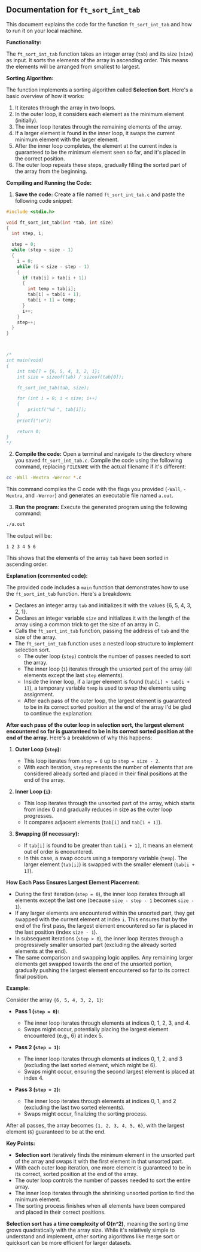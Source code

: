 ## Documentation for `ft_sort_int_tab`

This document explains the code for the function `ft_sort_int_tab` and how to run it on your local machine.

**Functionality:**

The `ft_sort_int_tab` function takes an integer array (`tab`) and its size (`size`) as input. It sorts the elements of the array in ascending order. This means the elements will be arranged from smallest to largest.

**Sorting Algorithm:**

The function implements a sorting algorithm called **Selection Sort**. Here's a basic overview of how it works:

1. It iterates through the array in two loops.
2. In the outer loop, it considers each element as the minimum element (initially).
3. The inner loop iterates through the remaining elements of the array.
4. If a larger element is found in the inner loop, it swaps the current minimum element with the larger element.
5. After the inner loop completes, the element at the current index is guaranteed to be the minimum element seen so far, and it's placed in the correct position.
6. The outer loop repeats these steps, gradually filling the sorted part of the array from the beginning.

**Compiling and Running the Code:**

1. **Save the code:** Create a file named `ft_sort_int_tab.c` and paste the following code snippet:

```c
#include <stdio.h>

void ft_sort_int_tab(int *tab, int size)
{
  int step, i;

  step = 0;
  while (step < size - 1)
  {
    i = 0;
    while (i < size - step - 1)
    {
      if (tab[i] > tab[i + 1])
      {
        int temp = tab[i];
        tab[i] = tab[i + 1];
        tab[i + 1] = temp;
      }
      i++;
    }
    step++;
  }
}



/*
int main(void)
{
    int tab[] = {6, 5, 4, 3, 2, 1};
    int size = sizeof(tab) / sizeof(tab[0]);

    ft_sort_int_tab(tab, size);

    for (int i = 0; i < size; i++)
    {
        printf("%d ", tab[i]);
    }
    printf("\n");

    return 0;
}
*/
```
2. **Compile the code:** Open a terminal and navigate to the directory where you saved `ft_sort_int_tab.c`. Compile the code using the following command, replacing `FILENAME` with the actual filename if it's different:

```bash
cc -Wall -Wextra -Werror *.c
```

This command compiles the C code with the flags you provided (`-Wall`, `-Wextra`, and `-Werror`) and generates an executable file named `a.out`.

3. **Run the program:** Execute the generated program using the following command:

```bash
./a.out
```

The output will be:

```
1 2 3 4 5 6
```

This shows that the elements of the array `tab` have been sorted in ascending order.

**Explanation (commented code):**

The provided code includes a `main` function that demonstrates how to use the `ft_sort_int_tab` function. Here's a breakdown:

- Declares an integer array `tab` and initializes it with the values {6, 5, 4, 3, 2, 1}.
- Declares an integer variable `size` and initializes it with the length of the array using a common trick to get the size of an array in C.
- Calls the `ft_sort_int_tab` function, passing the address of `tab` and the size of the array.
- The `ft_sort_int_tab` function uses a nested loop structure to implement selection sort.
  - The outer loop (`step`) controls the number of passes needed to sort the array.
  - The inner loop (`i`) iterates through the unsorted part of the array (all elements except the last `step` elements).
  - Inside the inner loop, if a larger element is found (`tab[i] > tab[i + 1]`), a temporary variable `temp` is used to swap the elements using assignment.
  - After each pass of the outer loop, the largest element is guaranteed to be in its correct sorted position at the end of the array
I'd be glad to continue the explanation:

**After each pass of the outer loop in selection sort, the largest element encountered so far is guaranteed to be in its correct sorted position at the end of the array.** Here's a breakdown of why this happens:

1. **Outer Loop (`step`):**
   - This loop iterates from `step = 0` up to `step = size - 2`.
   - With each iteration, `step` represents the number of elements that are considered already sorted and placed in their final positions at the end of the array.

2. **Inner Loop (`i`):**
   - This loop iterates through the unsorted part of the array, which starts from index 0 and gradually reduces in size as the outer loop progresses.
   - It compares adjacent elements (`tab[i]` and `tab[i + 1]`).

3. **Swapping (if necessary):**
   - If `tab[i]` is found to be greater than `tab[i + 1]`, it means an element out of order is encountered.
   - In this case, a swap occurs using a temporary variable (`temp`). The larger element (`tab[i]`) is swapped with the smaller element (`tab[i + 1]`).

**How Each Pass Ensures Largest Element Placement:**

- During the first iteration (`step = 0`), the inner loop iterates through all elements except the last one (because `size - step - 1` becomes `size - 1`).
- If any larger elements are encountered within the unsorted part, they get swapped with the current element at index `i`. This ensures that by the end of the first pass, the largest element encountered so far is placed in the last position (index `size - 1`).
- In subsequent iterations (`step > 0`), the inner loop iterates through a progressively smaller unsorted part (excluding the already sorted elements at the end).
- The same comparison and swapping logic applies. Any remaining larger elements get swapped towards the end of the unsorted portion, gradually pushing the largest element encountered so far to its correct final position.

**Example:**

Consider the array `{6, 5, 4, 3, 2, 1}`:

* **Pass 1 (`step = 0`):**
   - The inner loop iterates through elements at indices 0, 1, 2, 3, and 4.
   - Swaps might occur, potentially placing the largest element encountered (e.g., 6) at index 5.

* **Pass 2 (`step = 1`):**
   - The inner loop iterates through elements at indices 0, 1, 2, and 3 (excluding the last sorted element, which might be 6).
   - Swaps might occur, ensuring the second largest element is placed at index 4.

* **Pass 3 (`step = 2`):**
   - The inner loop iterates through elements at indices 0, 1, and 2 (excluding the last two sorted elements).
   - Swaps might occur, finalizing the sorting process.

After all passes, the array becomes `{1, 2, 3, 4, 5, 6}`, with the largest element (`6`) guaranteed to be at the end.


**Key Points:**

- **Selection sort** iteratively finds the minimum element in the unsorted part of the array and swaps it with the first element in that unsorted part.
- With each outer loop iteration, one more element is guaranteed to be in its correct, sorted position at the end of the array.
- The outer loop controls the number of passes needed to sort the entire array.
- The inner loop iterates through the shrinking unsorted portion to find the minimum element.
- The sorting process finishes when all elements have been compared and placed in their correct positions.

**Selection sort has a time complexity of O(n^2)**, meaning the sorting time grows quadratically with the array size. While it's relatively simple to understand and implement, other sorting algorithms like merge sort or quicksort can be more efficient for larger datasets.